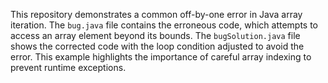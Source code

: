 This repository demonstrates a common off-by-one error in Java array iteration.  The `bug.java` file contains the erroneous code, which attempts to access an array element beyond its bounds.  The `bugSolution.java` file shows the corrected code with the loop condition adjusted to avoid the error.  This example highlights the importance of careful array indexing to prevent runtime exceptions.